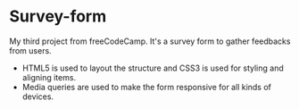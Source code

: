 # Survey-form
My third project from freeCodeCamp. It's a survey form to gather feedbacks from users.

- HTML5 is used to layout the structure and CSS3 is used for styling and aligning items.
- Media queries are used to make the form responsive for all kinds of devices.
